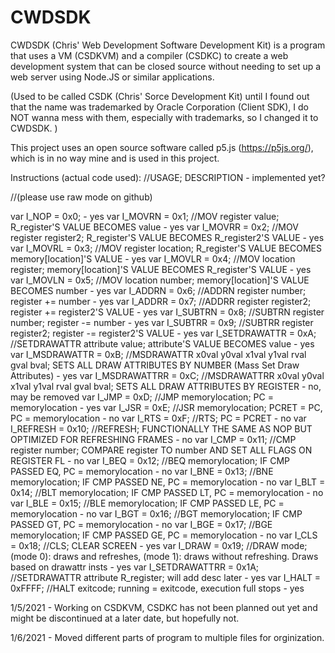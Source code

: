 # CWDSDK
CWDSDK (Chris' Web Development Software Development Kit) is a program that uses a VM (CSDKVM) and a compiler (CSDKC) to create a web development system that can be closed source without needing to set up a web server using Node.JS or similar applications. 

(Used to be called CSDK (Chris' Sorce Development Kit) until I found out that the name was trademarked by Oracle Corporation (Client SDK), I do NOT wanna mess with them, especially with trademarks, so I changed it to CWDSDK. )

This project uses an open source software called p5.js (https://p5js.org/), which is in no way mine and is used in this project. 

Instructions (actual code used): 
//USAGE; DESCRIPTION - implemented yet?

//(please use raw mode on github)

var I_NOP = 0x0; - yes
var I_MOVRN = 0x1; //MOV register value; R_register'S VALUE BECOMES value - yes
var I_MOVRR = 0x2; //MOV register register2; R_register'S VALUE BECOMES R_register2'S VALUE - yes
var I_MOVRL = 0x3; //MOV register location; R_register'S VALUE BECOMES memory[location]'S VALUE - yes
var I_MOVLR = 0x4; //MOV location register; memory[location]'S VALUE BECOMES R_register'S VALUE - yes
var I_MOVLN = 0x5; //MOV location number; memory[location]'S VALUE BECOMES number - yes
var I_ADDRN = 0x6; //ADDRN register number; register += number - yes
var I_ADDRR = 0x7; //ADDRR register register2; register += register2'S VALUE - yes
var I_SUBTRN = 0x8; //SUBTRN register number; register -= number - yes
var I_SUBTRR = 0x9; //SUBTRR register register2; register -= register2'S VALUE - yes
var I_SETDRAWATTR = 0xA; //SETDRAWATTR attribute value; attribute'S VALUE BECOMES value - yes
var I_MSDRAWATTR = 0xB; //MSDRAWATTR x0val y0val x1val y1val rval gval bval; SETS ALL DRAW ATTRIBUTES BY NUMBER (Mass Set Draw Attributes) - yes
var I_MSDRAWATTRR = 0xC; //MSDRAWATTRR x0val y0val x1val y1val rval gval bval; SETS ALL DRAW ATTRIBUTES BY REGISTER - no, may be removed
var I_JMP = 0xD; //JMP memorylocation; PC = memorylocation - yes
var I_JSR = 0xE; //JSR memorylocation; PCRET = PC, PC = memorylocation - no
var I_RTS = 0xF; //RTS; PC = PCRET - no
var I_REFRESH = 0x10; //REFRESH; FUNCTIONALLY THE SAME AS NOP BUT OPTIMIZED FOR REFRESHING FRAMES - no
var I_CMP = 0x11; //CMP register number; COMPARE register TO number AND SET ALL FLAGS ON REGISTER FL - no
var I_BEQ = 0x12; //BEQ memorylocation; IF CMP PASSED EQ, PC = memorylocation - no
var I_BNE = 0x13; //BNE memorylocation; IF CMP PASSED NE, PC = memorylocation - no
var I_BLT = 0x14; //BLT memorylocation; IF CMP PASSED LT, PC = memorylocation - no
var I_BLE = 0x15; //BLE memorylocation; IF CMP PASSED LE, PC = memorylocation - no
var I_BGT = 0x16; //BGT memorylocation; IF CMP PASSED GT, PC = memorylocation - no
var I_BGE = 0x17; //BGE memorylocation; IF CMP PASSED GE, PC = memorylocation - no
var I_CLS = 0x18; //CLS; CLEAR SCREEN - yes
var I_DRAW = 0x19; //DRAW mode; (mode 0): draws and refreshes, (mode 1): draws without refreshing. Draws based on drawattr insts - yes
var I_SETDRAWATTRR = 0x1A; //SETDRAWATTR attribute R_register; will add desc later - yes
var I_HALT = 0xFFFF; //HALT exitcode; running = exitcode, execution full stops - yes


1/5/2021 - Working on CSDKVM, CSDKC has not been planned out yet and might be discontinued at a later date, but hopefully not. 

1/6/2021 - Moved different parts of program to multiple files for orginization. 
